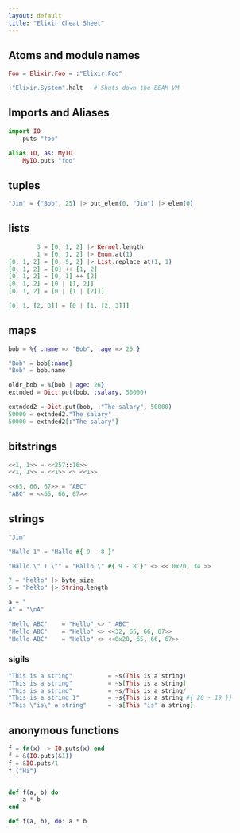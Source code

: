 ```yaml
---
layout: default
title: "Elixir Cheat Sheet"
---
```


## Atoms and module names

```elixir
Foo = Elixir.Foo = :"Elixir.Foo"

:"Elixir.System".halt   # Shuts down the BEAM VM
```

## Imports and Aliases

```elixir
import IO
	puts "foo"

alias IO, as: MyIO
	MyIO.puts "foo"
```

## tuples

```elixir
"Jim" = {"Bob", 25} |> put_elem(0, "Jim") |> elem(0)
```

## lists

```elixir
        3 = [0, 1, 2] |> Kernel.length
        1 = [0, 1, 2] |> Enum.at(1)
[0, 1, 2] = [0, 9, 2] |> List.replace_at(1, 1)
[0, 1, 2] = [0] ++ [1, 2]
[0, 1, 2] = [0, 1] ++ [2]
[0, 1, 2] = [0 | [1, 2]]
[0, 1, 2] = [0 | [1 | [2]]]

[0, 1, [2, 3]] = [0 | [1, [2, 3]]]
```

## maps

```elixir
bob = %{ :name => "Bob", :age => 25 }

"Bob" = bob[:name]
"Bob" = bob.name

oldr_bob = %{bob | age: 26}
extnded = Dict.put(bob, :salary, 50000)

extnded2 = Dict.put(bob, :"The salary", 50000)
50000 = extnded2."The salary"
50000 = extnded2[:"The salary"]
```

## bitstrings

```elixir
<<1, 1>> = <<257::16>>
<<1, 1>> = <<1>> <> <<1>>

<<65, 66, 67>> = "ABC"
"ABC" = <<65, 66, 67>>
```

## strings

```elixir
"Jim"

"Hallo 1" = "Hallo #{ 9 - 8 }"

"Hallo \" 1 \"" = "Hallo \" #{ 9 - 8 }" <> << 0x20, 34 >>

7 = "hełło" |> byte_size
5 = "hełło" |> String.length

a = "
A" = "\nA"

"Hello ABC"    = "Hello" <> " ABC"
"Hello ABC"    = "Hello" <> <<32, 65, 66, 67>>
"Hello ABC"    = "Hello" <> <<0x20, 65, 66, 67>>
```

### sigils

```elixir
"This is a string"          = ~s(This is a string)
"This is a string"          = ~s[This is a string]
"This is a string"          = ~s/This is a string/
"This is a string 1"        = ~s{This is a string #{ 20 - 19 }}
"This \"is\" a string"      = ~s[This "is" a string]
```

## anonymous functions

```elixir
f = fn(x) -> IO.puts(x) end
f = &(IO.puts(&1))
f = &IO.puts/1
f.("Hi")


def f(a, b) do
	a * b
end

def f(a, b), do: a * b
```
